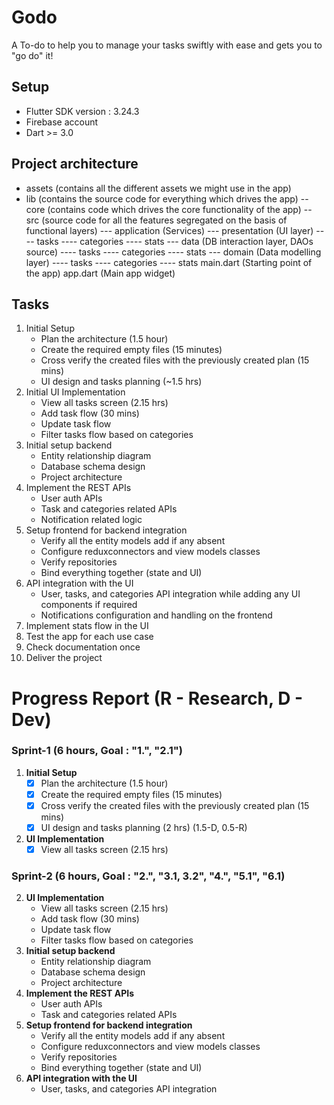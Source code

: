 # Godo

A To-do to help you to manage your tasks swiftly with ease and gets you to "go do" it!

## Setup

- Flutter SDK version : 3.24.3
- Firebase account
- Dart >= 3.0

## Project architecture

- assets (contains all the different assets we might use in the app)
- lib (contains the source code for everything which drives the app)
  -- core (contains code which drives the core functionality of the app)
  -- src (source code for all the features segregated on the basis of functional layers)
  --- application (Services)
  --- presentation (UI layer)
  ---- tasks
  ---- categories
  ---- stats
  --- data (DB interaction layer, DAOs source)
  ---- tasks
  ---- categories
  ---- stats
  --- domain (Data modelling layer)
  ---- tasks
  ---- categories
  ---- stats
  main.dart (Starting point of the app)
  app.dart (Main app widget)


## Tasks
1. Initial Setup
   - Plan the architecture (1.5 hour)
   - Create the required empty files (15 minutes)
   - Cross verify the created files with the previously created plan (15 mins)
   - UI design and tasks planning (~1.5 hrs)
2. Initial UI Implementation
   - View all tasks screen (2.15 hrs)
   - Add task flow (30 mins)
   - Update task flow
   - Filter tasks flow based on categories
3. Initial setup backend
   - Entity relationship diagram
   - Database schema design
   - Project architecture
4. Implement the REST APIs
   - User auth APIs
   - Task and categories related APIs
   - Notification related logic
5. Setup frontend for backend integration
   - Verify all the entity models add if any absent
   - Configure reduxconnectors and view models classes
   - Verify repositories
   - Bind everything together (state and UI)
6. API integration with the UI
   - User, tasks, and categories API integration while adding any UI components if required
   - Notifications configuration and handling on the frontend
7. Implement stats flow in the UI
8. Test the app for each use case
9. Check documentation once
10. Deliver the project

# Progress Report (R - Research, D - Dev)
### Sprint-1 (6 hours, Goal : "1.", "2.1")
1. **Initial Setup**
   - [x] Plan the architecture (1.5 hour)
   - [x] Create the required empty files (15 minutes)
   - [x] Cross verify the created files with the previously created plan (15 mins)
   - [x] UI design and tasks planning (2 hrs) (1.5-D, 0.5-R)
2. **UI Implementation**
   - [x] View all tasks screen (2.15 hrs)
### Sprint-2 (6 hours, Goal : "2.", "3.1, 3.2", "4.", "5.1", "6.1)
2. **UI Implementation**
   - View all tasks screen (2.15 hrs)
   - Add task flow (30 mins)
   - Update task flow
   - Filter tasks flow based on categories
3. **Initial setup backend**
   - Entity relationship diagram
   - Database schema design
   - Project architecture
4. **Implement the REST APIs**
   - User auth APIs
   - Task and categories related APIs
5. **Setup frontend for backend integration**
   - Verify all the entity models add if any absent
   - Configure reduxconnectors and view models classes
   - Verify repositories
   - Bind everything together (state and UI)
6. **API integration with the UI**
   - User, tasks, and categories API integration